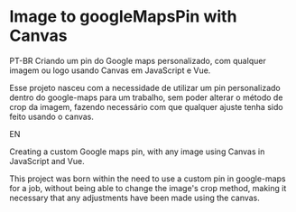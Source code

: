 # Image to googleMapsPin with Canvas

PT-BR
Criando um pin do Google maps personalizado, com qualquer imagem ou logo usando Canvas em JavaScript e Vue.

Esse projeto nasceu com a necessidade de utilizar um pin personalizado dentro do google-maps para um trabalho, sem poder alterar o método de crop da imagem, fazendo necessário
com que qualquer ajuste tenha sido feito usando o canvas.

EN

Creating a custom Google maps pin, with any image using Canvas in JavaScript and Vue.

This project was born within the need to use a custom pin in google-maps for a job, without being able to change the image's crop method, making it necessary
that any adjustments have been made using the canvas.
